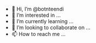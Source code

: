 - 👋 Hi, I’m @botnteendi
- 👀 I’m interested in ...
- 🌱 I’m currently learning ...
- 💞️ I’m looking to collaborate on ...
- 📫 How to reach me ...

<!---
botnteendi/botnteendi is a ✨ special ✨ repository because its `README.md` (this file) appears on your GitHub profile.
You can click the Preview link to take a look at your changes.
--->
